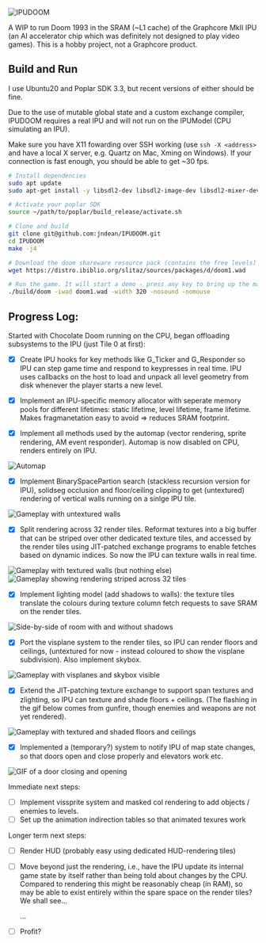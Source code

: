 
![IPUDOOM](README_imgs/IPUDOOM.png)

A WIP to run Doom 1993 in the SRAM (~L1 cache) of the Graphcore MkII IPU (an AI accelerator chip which was definitely not designed to play video games). This is a hobby project, not a Graphcore product.

## Build and Run
I use Ubuntu20 and Poplar SDK 3.3, but recent versions of either should be fine.

Due to the use of mutable global state and a custom exchange compiler, IPUDOOM requires a real IPU and will not run on the IPUModel (CPU simulating an IPU).

Make sure you have X11 fowarding over SSH working (use `ssh -X <address>` and have a local X server, e.g. Quartz on Mac, Xming on Windows). If your connection is fast enough, you should be able to get ~30 fps.

```bash
# Install dependencies
sudo apt update 
sudo apt-get install -y libsdl2-dev libsdl2-image-dev libsdl2-mixer-dev libsdl2-net-dev libpng-dev g++-7

# Activate your poplar SDK
source ~/path/to/poplar/build_release/activate.sh

# Clone and build
git clone git@github.com:jndean/IPUDOOM.git
cd IPUDOOM
make -j4

# Download the doom shareware resource pack (contains the free levels)
wget https://distro.ibiblio.org/slitaz/sources/packages/d/doom1.wad

# Run the game. It will start a demo - press any key to bring up the main menu.
./build/doom -iwad doom1.wad -width 320 -nosound -nomouse
```


## Progress Log:
Started with Chocolate Doom running on the CPU, began offloading subsystems to the IPU (just Tile 0 at first): 

- [x] Create IPU hooks for key methods like G_Ticker and G_Responder so IPU can step game time and respond to keypresses in real time. IPU uses callbacks on the host to load and unpack all level geometry from disk whenever the player starts a new level.

- [x] Implement an IPU-specific memory allocator with seperate memory pools for different lifetimes: static lifetime, level lifetime, frame lifetime. Makes fragmanetation easy to avoid => reduces SRAM footprint.

- [x] Implement all methods used by the automap (vector rendering, sprite rendering, AM event responder). Automap is now disabled on CPU, renders entirely on IPU.

![Automap](README_imgs/Automap.gif)

- [x] Implement BinarySpacePartion search (stackless recursion version for IPU), solidseg occlusion and floor/ceiling clipping to get (untextured) rendering of vertical walls running on a sinlge IPU tile.

![Gameplay with untextured walls](README_imgs/BlankWalls_noCPU.gif)

- [x] Split rendering across 32 render tiles. Reformat textures into a big buffer that can be striped over other dedicated texture tiles, and accessed by the render tiles using JIT-patched exchange programs to enable fetches based on dynamic indices. So now the IPU can texture walls in real time.

![Gameplay with textured walls (but nothing else)](README_imgs/WallsTextured_noCPU.gif) ![Gameplay showing rendering striped across 32 tiles](README_imgs/WallsTileGrey_noCPU.gif )

- [x] Implement lighting model (add shadows to walls): the texture tiles translate the colours during texture column fetch requests to save SRAM on the render tiles.

![Side-by-side of room with and without shadows](README_imgs/WallsLighting.PNG)

- [x] Port the visplane system to the render tiles, so IPU can render floors and ceilings, (untextured for now - instead coloured to show the visplane subdivision). Also implement skybox.

![Gameplay with visplanes and skybox visible](README_imgs/VisplanesSkybox_noCPU.gif)

- [x] Extend the JIT-patching texture exchange to support span textures and zlighting, so IPU can texture and shade floors + ceilings. (The flashing in the gif below comes from gunfire, though enemies and weapons are not yet rendered).

![Gameplay with textured and shaded floors and ceilings](README_imgs/TexturedFlats_noCPU.gif)

- [x] Implemented a (temporary?) system to notify IPU of map state changes, so that doors open and close properly and elevators work etc.

![GIF of a door closing and opening](README_imgs/DoorsMoving_noCPU.gif)

Immediate next steps:
- [ ] Implement vissprite system and masked col rendering to add objects / enemies to levels. 
- [ ] Set up the animation indirection tables so that animated texures work

Longer term next steps:

- [ ] Render HUD (probably easy using dedicated HUD-rendering tiles)
- [ ] Move beyond just the rendering, i.e., have the IPU update its internal game state by itself rather than being told about changes by the CPU. Compared to rendering this might be reasonably cheap (in RAM), so may be able to exist entirely within the spare space on the render tiles? We shall see...

  ...

- [ ] Profit?

